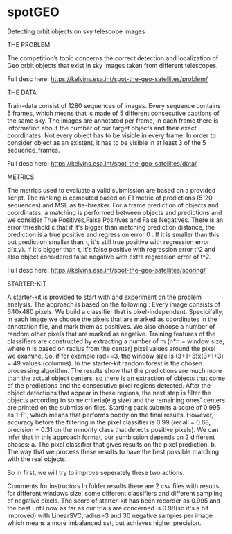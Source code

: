 # spotGEO
Detecting orbit objects on sky telescope images

THE PROBLEM

The competition’s topic concerns the correct detection and localization of Geo orbit objects that exist in sky images taken from different telescopes.

Full desc here: https://kelvins.esa.int/spot-the-geo-satellites/problem/ 


THE DATA

Train-data consist of 1280 sequences of images. Every sequence contains 5 frames, which means that is made of 5 different consecutive captions of the same sky. 
The images are annotated per frame, in each frame there is information about the number of our target objects and their exact coordinates. Not every object has to be visible in every frame. In order to consider object as an existent, it has to be visible in at least 3 of the 5 sequence_frames.

Full desc here: https://kelvins.esa.int/spot-the-geo-satellites/data/ 

METRICS

The metrics used to evaluate a valid submission are based on a provided script. The ranking is computed based on F1 metric of predictions (5120 sequences) and MSE as tie-breaker.
For a frame prediction of objects and coordinates, a matching is performed between objects and predictions and we consider True Positives,False Positives and False Negatives.
There is an error threshold ε that if it's bigger than matching prediction distance, the prediction is a true positive and regression error 0 . If it is smaller than this but prediction smaller than τ, it's still true positive with regression error d(x,y). If it's bigger than τ, it's false positive with regression error t^2 and also object considered false negative with extra regression error of t^2. 

Full desc here: https://kelvins.esa.int/spot-the-geo-satellites/scoring/

STARTER-KIT

A starter-kit is provided to start with and experiment on the problem analysis. The approach is based on the following :
Every image consists of 640x480 pixels. We build a classifier that is pixel-independent. Specicifally, in each image we choose the pixels that are marked as coordinates in the annotation file, and mark them as positives. We also choose a number of random other pixels that are marked as negative.
Training features of the classifiers are constructed by extracting a number of m (n*n = window size, where n is based on radius from the center) pixel values around the pixel we examine.
So, if for example rad==3, the window size is (3+1+3)x(3+1+3) = 49 values (columns). 
In the starter-kit random forest is the chosen processing algorithm.
The results show that the predictions are much more than the actual object centers, so there is an extraction of objects that come of the predictions and the consecutive pixel regions detected.
After the object detections that appear in these regions, the next step is filter the objects according to some criteria(e.g size) and the remaining ones' centers are printed on the submission files.
Starting pack submits a score of 0.995 as 1-F1, which means that performs poorly on the final results.
However, accuracy before the filtering in the pixel classifier is 0.99 (recall = 0.68, precision = 0.31 on the minority class that detects positive pixels).
We can infer that in this approach format, our sumbission depends on 2 different phases:
a. The pixel classifier that gives results on the pixel prediction.
b. The way that we process these results to have the best possible matching with the real objects.

So in first, we will try to improve seperately these two actions.


Comments for instructors
In folder results there are 2 csv files with results for different windows size, some different classifiers and different sampling of negative pixels.
The score of starter-kit has been recorder as 0.995 and the best until now as far as our trials are concerned is 0.98(so it's a bit improved) with LinearSVC,radius=3 and 30 negative samples per image which means a more imbalanced set, but achieves higher precision. 
